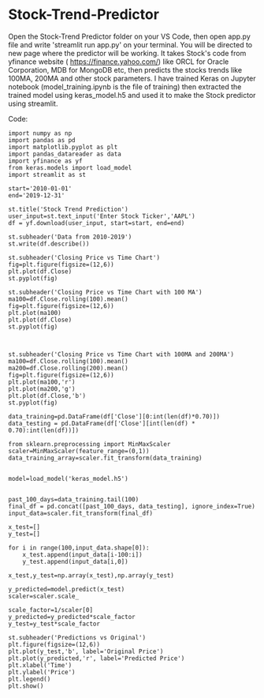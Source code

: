 # Stock-Trend-Predictor

Open the Stock-Trend Predictor folder on your VS Code, then open app.py file and write 'streamlit run app.py' on your terminal. You will be directed to new page where the predictor will be working.
It takes Stock's code from yfinance website ( https://finance.yahoo.com/) like ORCL for Oracle Corporation, MDB for MongoDB etc, then predicts the stocks trends like 100MA, 200MA and other stock parameters.
I have trained Keras on Jupyter notebook (model_training.ipynb is the file of training) then extracted the trained model using keras_model.h5 and used it to make the Stock predictor using streamlit.

Code:

    import numpy as np
    import pandas as pd
    import matplotlib.pyplot as plt
    import pandas_datareader as data
    import yfinance as yf
    from keras.models import load_model
    import streamlit as st
    
    start='2010-01-01'
    end='2019-12-31'
    
    st.title('Stock Trend Prediction')
    user_input=st.text_input('Enter Stock Ticker','AAPL')
    df = yf.download(user_input, start=start, end=end)
    
    st.subheader('Data from 2010-2019')
    st.write(df.describe())
    
    st.subheader('Closing Price vs Time Chart')
    fig=plt.figure(figsize=(12,6))
    plt.plot(df.Close)
    st.pyplot(fig)
    
    st.subheader('Closing Price vs Time Chart with 100 MA')
    ma100=df.Close.rolling(100).mean()
    fig=plt.figure(figsize=(12,6))
    plt.plot(ma100)
    plt.plot(df.Close)
    st.pyplot(fig)
    
    
    
    st.subheader('Closing Price vs Time Chart with 100MA and 200MA')
    ma100=df.Close.rolling(100).mean()
    ma200=df.Close.rolling(200).mean()
    fig=plt.figure(figsize=(12,6))
    plt.plot(ma100,'r')
    plt.plot(ma200,'g')
    plt.plot(df.Close,'b')
    st.pyplot(fig)
    
    data_training=pd.DataFrame(df['Close'][0:int(len(df)*0.70)])
    data_testing = pd.DataFrame(df['Close'][int(len(df) * 0.70):int(len(df))])
    
    from sklearn.preprocessing import MinMaxScaler
    scaler=MinMaxScaler(feature_range=(0,1))
    data_training_array=scaler.fit_transform(data_training)
    
    
    model=load_model('keras_model.h5')
    
    
    past_100_days=data_training.tail(100)
    final_df = pd.concat([past_100_days, data_testing], ignore_index=True)
    input_data=scaler.fit_transform(final_df)
    
    x_test=[]
    y_test=[]
    
    for i in range(100,input_data.shape[0]):
        x_test.append(input_data[i-100:i])
        y_test.append(input_data[i,0])
    
    x_test,y_test=np.array(x_test),np.array(y_test)
    
    y_predicted=model.predict(x_test)
    scaler=scaler.scale_
    
    scale_factor=1/scaler[0]
    y_predicted=y_predicted*scale_factor
    y_test=y_test*scale_factor
    
    st.subheader('Predictions vs Original')
    plt.figure(figsize=(12,6))
    plt.plot(y_test,'b', label='Original Price')
    plt.plot(y_predicted,'r', label='Predicted Price')
    plt.xlabel('Time')
    plt.ylabel('Price')
    plt.legend()
    plt.show()
